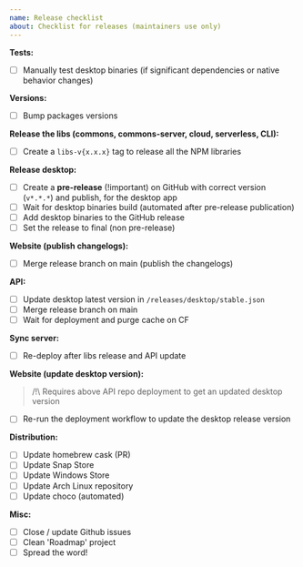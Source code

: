 ```yaml
---
name: Release checklist
about: Checklist for releases (maintainers use only)
---
```


**Tests:**

- [ ] Manually test desktop binaries (if significant dependencies or native behavior changes)

**Versions:**

- [ ] Bump packages versions

**Release the libs (commons, commons-server, cloud, serverless, CLI):**

- [ ] Create a `libs-v{x.x.x}` tag to release all the NPM libraries

**Release desktop:**

- [ ] Create a **pre-release** (!important) on GitHub with correct version (`v*.*.*`) and publish, for the desktop app
- [ ] Wait for desktop binaries build (automated after pre-release publication)
- [ ] Add desktop binaries to the GitHub release
- [ ] Set the release to final (non pre-release)

**Website (publish changelogs):**

- [ ] Merge release branch on main (publish the changelogs)

**API:**

- [ ] Update desktop latest version in `/releases/desktop/stable.json`
- [ ] Merge release branch on main
- [ ] Wait for deployment and purge cache on CF

**Sync server:**

- [ ] Re-deploy after libs release and API update

**Website (update desktop version):**

> /!\ Requires above API repo deployment to get an updated desktop version

- [ ] Re-run the deployment workflow to update the desktop release version

**Distribution:**

- [ ] Update homebrew cask (PR)
- [ ] Update Snap Store
- [ ] Update Windows Store
- [ ] Update Arch Linux repository
- [ ] Update choco (automated)

**Misc:**

- [ ] Close / update Github issues
- [ ] Clean 'Roadmap' project
- [ ] Spread the word!
